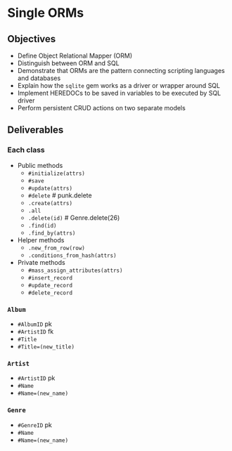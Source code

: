 # Single ORMs

## Objectives

* Define Object Relational Mapper (ORM)
* Distinguish between ORM and SQL
* Demonstrate that ORMs are the pattern connecting scripting languages and databases
* Explain how the `sqlite` gem works as a driver or wrapper around SQL
* Implement HEREDOCs to be saved in variables to be executed by SQL driver
* Perform persistent CRUD actions on two separate models

## Deliverables

### Each class

* Public methods
  * `#initialize(attrs)`
  * `#save`
  * `#update(attrs)`
  * `#delete` # punk.delete
  * `.create(attrs)`
  * `.all`
  * `.delete(id)` # Genre.delete(26)
  * `.find(id)`
  * `.find_by(attrs)`
* Helper methods
  * `.new_from_row(row)`
  * `.conditions_from_hash(attrs)`
* Private methods
  * `#mass_assign_attributes(attrs)`
  * `#insert_record`
  * `#update_record`
  * `#delete_record`

### `Album`

* `#AlbumID` pk
* `#ArtistID` fk
* `#Title`
* `#Title=(new_title)`

### `Artist`

* `#ArtistID` pk
* `#Name`
* `#Name=(new_name)`

### `Genre`

* `#GenreID` pk
* `#Name`
* `#Name=(new_name)`
